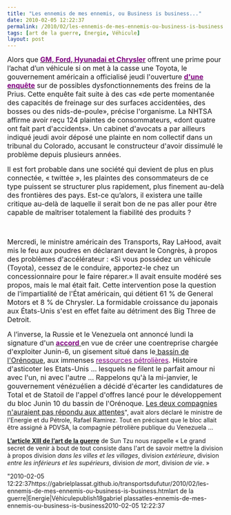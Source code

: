 ```yaml
---
title: "Les ennemis de mes ennemis, ou Business is business..."
date: 2010-02-05 12:22:37
permalink: /2010/02/les-ennemis-de-mes-ennemis-ou-business-is-business.html
tags: [art de la guerre, Energie, Véhicule]
layout: post
---
```


<p class="MsoNormal"><span><font size="3">Alors que <strong><span style="text-decoration: underline"><a href="http://www.leblogauto.com/2010/02/a-hyundai-et-chrysler-de-draguer-les-clients-toyota.html"><font color="#800080">GM, Ford, Hyunadai et Chrysler</font></a></span></strong> offrent une prime pour l’achat d’un véhicule si on met à la casse une Toyota, le gouvernement américain a officialisé jeudi l'ouverture <strong><span style="text-decoration: underline"><a href="http://www.lefigaro.fr/societes/2010/02/05/04015-20100205ARTFIG00436-les-etats-unis-mettent-toyota-sous-pression-.php"><font color="#800080">d'une enquête</font></a></span></strong> sur de possibles dysfonctionnements des freins de la Prius. Cette enquête fait suite à des cas «de perte momentanée des capacités de freinage sur des surfaces accidentées, des bosses ou des nids-de-poule», précise l'organisme. La NHTSA affirme avoir reçu 124 plaintes de consommateurs, «dont quatre ont fait part d'accidents». Un cabinet d'avocats a par ailleurs indiqué jeudi avoir déposé une plainte en nom collectif dans un tribunal du Colorado, accusant le constructeur d'avoir dissimulé le problème depuis plusieurs années.</font></span></p> <p class="MsoNormal"><span><font size="3"></font></span></p> <p class="MsoNormal"><span><font size="3">Il est fort probable dans une société qui devient de plus en plus connectée, « twittée », les plaintes des consommateurs de ce type puissent se structurer plus rapidement, plus finement au-delà des frontières des pays. Est-ce qu’alors, il existera une taille critique au-delà de laquelle il serait bon de ne pas aller pour être capable de maîtriser totalement la fiabilité des produits ?</font></span></p> <p class="MsoNormal"><span><font size="3">  </font></span></p>   <!--more-->  <p class="MsoNormal"><span><font size="3">Mercredi, le ministre américain des Transports, Ray LaHood, avait mis le feu aux poudres en déclarant devant le Congrès, à propos des problèmes d'accélérateur : «Si vous possédez un véhicule (Toyota), cessez de le conduire, apportez-le chez un concessionnaire pour le faire réparer.» Il avait ensuite modéré ses propos, mais le mal était fait. Cette intervention pose la question de l'impartialité de l'État américain, qui détient 61 % de General Motors et 8 % de Chrysler. La formidable croissance du japonais aux États-Unis s'est en effet faite au détriment des Big Three de Detroit.</font></span></p> <p class="MsoNormal"><span><font size="3"></font></span></p> <p class="MsoNormal"><span><font size="3">A l’inverse, la Russie et le Venezuela ont annoncé lundi la signature d'un <strong><span style="text-decoration: underline"><a href="http://www.leblogfinance.com/2010/02/russievenezuela-entreprise-commune-pour-le-petrole-de-lorenoque.html"><font color="#800080">accord<span style="font-weight: normal"> </span></font></a></span></strong>en vue de créer une coentreprise chargée d'exploiter Junin-6, un gisement situé dans le</font><a href="http://www.leblogfinance.com/2010/01/venezuela-offres-de-2-consortiums-pour-le-petrole-de-lorenoque.html"><font size="3"> bassin de l'Orénoque</font></a><font size="3">, aux immenses </font><a href="http://www.eia.doe.gov/cabs/Venezuela/Oil.html"><font color="#800080" size="3">ressources pétrolières</font></a><font size="3">. Histoire d'asticoter les Etats-Unis ... lesquels ne filent le parfait amour ni avec l'un, ni avec l'autre ... Rappelons qu'à la mi-janvier, le gouvernement vénézuélien a décidé d'écarter les candidatures de Total et de Statoil de l'appel d'offres lancé pour le développement du bloc Junin 10 du bassin de l'Orénoque. </font><a href="http://www.leblogfinance.com/2010/01/venezuela-offres-de-2-consortiums-pour-le-petrole-de-lorenoque.html"><font size="3">Les deux compagnies n'auraient pas répondu aux attentes</font></a><font size=""3"">", avait alors déclaré le ministre de l'Energie et du Pétrole, Rafael Ramirez. Tout en précisant que le bloc allait être assigné à PDVSA, la compagnie pétrolière publique du Venezuela ...</font></span></p> <p class=""MsoNormal""><span><font size=""3""></font></span></p> <p class=""MsoNormal""><strong><span style=""text-decoration: underline""><span><a href=""http://artdelaguerreselonsuntzu.ifrance.com/artdelaguerreselonsuntzu/art13.htm""><font color=""#800080"" size=""3"">L’article XIII de l’art de la guerre</font></a></span></span></strong><span><font size=""3""> de Sun Tzu nous rappelle « Le grand secret de venir à bout de tout consiste dans l'art de savoir mettre la division à propos division <em>dans les villes et les villages</em>, division <em>extérieure</em>, division <em>entre les inférieurs et les supérieurs</em>, division <em>de mort</em>, division <em>de vie</em>. »</font></span></p>"2010-02-05 12:22:37https://gabrielplassat.github.io/transportsdufutur/2010/02/les-ennemis-de-mes-ennemis-ou-business-is-business.htmlart de la guerre|Energie|Véhiculepublish18gabriel plassatles-ennemis-de-mes-ennemis-ou-business-is-business2010-02-05 12:22:37
